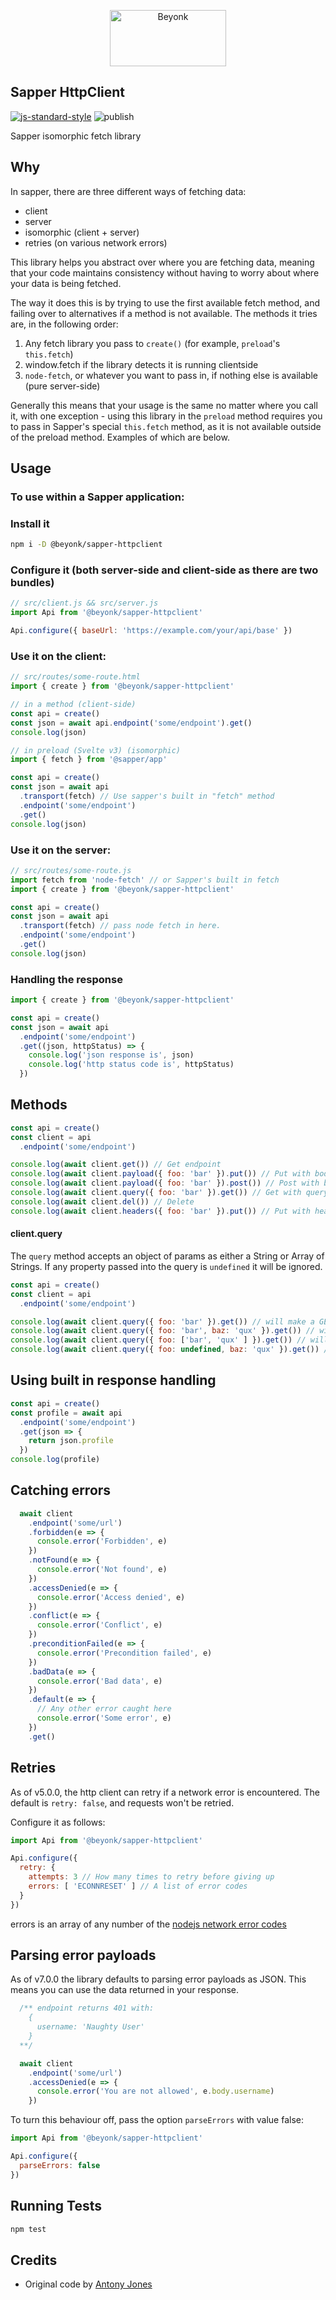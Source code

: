 <p align="center">
  <img width="186" height="90" src="https://user-images.githubusercontent.com/218949/44782765-377e7c80-ab80-11e8-9dd8-fce0e37c235b.png" alt="Beyonk" />
</p>

## Sapper HttpClient

[![js-standard-style](https://img.shields.io/badge/code%20style-standard-brightgreen.svg)](http://standardjs.com) ![publish](https://github.com/beyonk-adventures/sapper-httpclient/workflows/publish/badge.svg?branch=master)

Sapper isomorphic fetch library

## Why

In sapper, there are three different ways of fetching data:

* client
* server
* isomorphic (client + server)
* retries (on various network errors)

This library helps you abstract over where you are fetching data, meaning that your code maintains consistency without having to worry about where your data is being fetched.

The way it does this is by trying to use the first available fetch method, and failing over to alternatives if a  method is not available. The methods it tries are, in the following order:

1. Any fetch library you pass to `create()` (for example, `preload`'s `this.fetch`)
1. window.fetch if the library detects it is running clientside
1. `node-fetch`, or whatever you want to pass in, if nothing else is available (pure server-side)

Generally this means that your usage is the same no matter where you call it, with one exception - using this library in the `preload` method requires you to pass in Sapper's special `this.fetch` method, as it is not available outside of the preload method. Examples of which are below.

## Usage

### To use within a Sapper application:

### Install it

```bash
npm i -D @beyonk/sapper-httpclient
```

### Configure it (both server-side and client-side as there are two bundles)

```js
// src/client.js && src/server.js
import Api from '@beyonk/sapper-httpclient'

Api.configure({ baseUrl: 'https://example.com/your/api/base' })
```

### Use it on the client:

```js
// src/routes/some-route.html
import { create } from '@beyonk/sapper-httpclient'

// in a method (client-side)
const api = create()
const json = await api.endpoint('some/endpoint').get()
console.log(json)

// in preload (Svelte v3) (isomorphic)
import { fetch } from '@sapper/app'

const api = create()
const json = await api
  .transport(fetch) // Use sapper's built in "fetch" method
  .endpoint('some/endpoint')
  .get()
console.log(json)
```

### Use it on the server:

```js
// src/routes/some-route.js
import fetch from 'node-fetch' // or Sapper's built in fetch
import { create } from '@beyonk/sapper-httpclient'

const api = create()
const json = await api
  .transport(fetch) // pass node fetch in here.
  .endpoint('some/endpoint')
  .get()
console.log(json)
```

### Handling the response

```js
import { create } from '@beyonk/sapper-httpclient'

const api = create()
const json = await api
  .endpoint('some/endpoint')
  .get((json, httpStatus) => {
    console.log('json response is', json)
    console.log('http status code is', httpStatus)
  })
```

## Methods

```js
const api = create()
const client = api
  .endpoint('some/endpoint')

console.log(await client.get()) // Get endpoint
console.log(await client.payload({ foo: 'bar' }).put()) // Put with body
console.log(await client.payload({ foo: 'bar' }).post()) // Post with body
console.log(await client.query({ foo: 'bar' }).get()) // Get with query
console.log(await client.del()) // Delete
console.log(await client.headers({ foo: 'bar' }).put()) // Put with headers
```

#### client.query

The `query` method accepts an object of params as either a String or Array of Strings.
If any property passed into the query is `undefined` it will be ignored. 

```js
const api = create()
const client = api
  .endpoint('some/endpoint')

console.log(await client.query({ foo: 'bar' }).get()) // will make a GET request to 'some/endpoint?foo=bar'
console.log(await client.query({ foo: 'bar', baz: 'qux' }).get()) // will make a GET request to 'some/endpoint?foo=bar&baz=qux
console.log(await client.query({ foo: ['bar', 'qux' ] }).get()) // will make a GET request to 'some/endpoint?foo=bar&foo=qux
console.log(await client.query({ foo: undefined, baz: 'qux' }).get()) // will make a GET request to 'some/endpoint?baz=qux

```

## Using built in response handling

```js
const api = create()
const profile = await api
  .endpoint('some/endpoint')
  .get(json => {
    return json.profile
  })
console.log(profile)
```

## Catching errors

```js
  await client
    .endpoint('some/url')
    .forbidden(e => {
      console.error('Forbidden', e)
    })
    .notFound(e => {
      console.error('Not found', e)
    })
    .accessDenied(e => {
      console.error('Access denied', e)
    })
    .conflict(e => {
      console.error('Conflict', e)
    })
    .preconditionFailed(e => {
      console.error('Precondition failed', e)
    })
    .badData(e => {
      console.error('Bad data', e)
    })
    .default(e => {
      // Any other error caught here
      console.error('Some error', e)
    })
    .get()
```

## Retries

As of v5.0.0, the http client can retry if a network error is encountered. The default is `retry: false`, and requests won't be retried.

Configure it as follows:

```js
import Api from '@beyonk/sapper-httpclient'

Api.configure({
  retry: {
    attempts: 3 // How many times to retry before giving up
    errors: [ 'ECONNRESET' ] // A list of error codes
  }
})
```

errors is an array of any number of the [nodejs network error codes](https://nodejs.org/api/errors.html#errors_common_system_errors)


## Parsing error payloads

As of v7.0.0 the library defaults to parsing error payloads as JSON. This means you can use the data returned in your response.

```js
  /** endpoint returns 401 with:
    {
      username: 'Naughty User'
    }
  **/

  await client
    .endpoint('some/url')
    .accessDenied(e => {
      console.error('You are not allowed', e.body.username)
    })
```

To turn this behaviour off, pass the option `parseErrors` with value false:

```js
import Api from '@beyonk/sapper-httpclient'

Api.configure({
  parseErrors: false
})
```

## Running Tests

```sh
npm test
```

## Credits

* Original code by [Antony Jones](https://github.com/antony)
